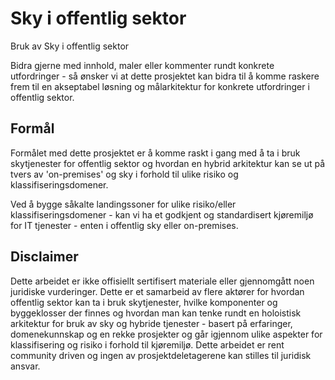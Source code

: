 # Sky i offentlig sektor
Bruk av Sky i offentlig sektor

Bidra gjerne med innhold, maler eller kommenter rundt konkrete utfordringer - så ønsker vi at dette prosjektet kan bidra til å komme raskere frem til en akseptabel løsning og målarkitektur for konkrete utfordringer i offentlig sektor.

## Formål
Formålet med dette prosjektet er å komme raskt i gang med å ta i bruk skytjenester for offentlig sektor og hvordan en hybrid arkitektur kan se ut på tvers av 'on-premises' og sky i forhold til ulike risiko og klassifiseringsdomener. 

Ved å bygge såkalte landingssoner for ulike risiko/eller klassifiseringsdomener - kan vi ha et godkjent og standardisert kjøremiljø for IT tjenester - enten i offentlig sky eller on-premises.

## Disclaimer
Dette arbeidet er ikke offisiellt sertifisert materiale eller gjennomgått noen juridiske vurderinger. Dette er et samarbeid av flere aktører for hvordan offentlig sektor kan ta i bruk skytjenester, hvilke komponenter og byggeklosser der finnes og hvordan man kan tenke rundt en holoistisk arkitektur for bruk av sky og hybride tjenester - basert på erfaringer, domenekunnskap og en rekke prosjekter og går igjennom ulike aspekter for klassifisering og risiko i forhold til kjøremiljø. Dette arbeidet er rent community driven og ingen av prosjektdeletagerene kan stilles til juridisk ansvar. 

